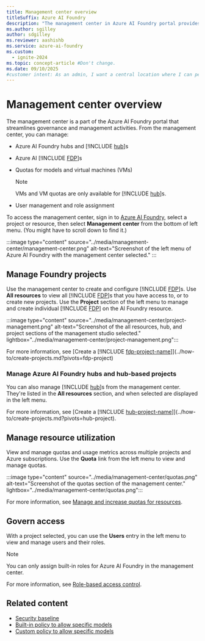 ```yaml
---
title: Management center overview
titleSuffix: Azure AI Foundry
description: "The management center in Azure AI Foundry portal provides a centralized hub for governance and management activities."
ms.author: sgilley
author: sdgilley
ms.reviewer: aashishb
ms.service: azure-ai-foundry
ms.custom:
  - ignite-2024
ms.topic: concept-article #Don't change.
ms.date: 09/10/2025
#customer intent: As an admin, I want a central location where I can perform governance and management activities.
---
```


# Management center overview

The management center is a part of the Azure AI Foundry portal that streamlines governance and management activities. From the management center, you can manage:

- Azure AI Foundry hubs and [!INCLUDE [hub](../includes/hub-project-name.md)]s
- Azure AI [!INCLUDE [FDP](../includes/fdp-project-name.md)]s
- Quotas for models and virtual machines (VMs)

    > [!NOTE]
    > VMs and VM quotas are only available for [!INCLUDE [hub](../includes/hub-project-name.md)]s.

- User management and role assignment

To access the management center, sign in to [Azure AI Foundry](https://ai.azure.com/?cid=learnDocs), select a project or resource, then select **Management center** from the bottom of left menu. (You might have to scroll down to find it.)

:::image type="content" source="../media/management-center/management-center.png" alt-text="Screenshot of the left menu of Azure AI Foundry with the management center selected." :::

## Manage Foundry projects

Use the management center to create and configure [!INCLUDE [FDP](../includes/fdp-project-name.md)]s. Use __All resources__ to view all [!INCLUDE [FDP](../includes/fdp-project-name.md)]s that you have access to, or to create new projects. Use the __Project__ section of the left menu to manage and create individual [!INCLUDE [FDP](../includes/fdp-project-name.md)] on the AI Foundry resource.

:::image type="content" source="../media/management-center/project-management.png" alt-text="Screenshot of the all resources, hub, and project sections of the management studio selected." lightbox="../media/management-center/project-management.png":::

For more information, see [Create a [!INCLUDE [fdp-project-name](../includes/fdp-project-name.md)]](../how-to/create-projects.md?pivots=fdp-project)


### Manage Azure AI Foundry hubs and hub-based projects

You can also manage [!INCLUDE [hub](../includes/hub-project-name.md)]s from the management center. They're listed in the __All resources__ section, and when selected are displayed in the left menu.

For more information, see [Create a [!INCLUDE [hub-project-name](../includes/hub-project-name.md)]](../how-to/create-projects.md?pivots=hub-project).

## Manage resource utilization

View and manage quotas and usage metrics across multiple projects and Azure subscriptions. Use the __Quota__ link from the left menu to view and manage quotas.

:::image type="content" source="../media/management-center/quotas.png" alt-text="Screenshot of the quotas section of the management center." lightbox="../media/management-center/quotas.png":::

For more information, see [Manage and increase quotas for resources](../how-to/quota.md).

## Govern access

With a project selected, you can use the __Users__ entry in the left menu to view and manage users and their roles.

> [!NOTE]
> You can only assign built-in roles for Azure AI Foundry in the management center.

For more information, see [Role-based access control](rbac-azure-ai-foundry.md#assigning-roles-in-azure-ai-foundry-portal).

## Related content

- [Security baseline](/security/benchmark/azure/baselines/azure-ai-studio-security-baseline)
- [Built-in policy to allow specific models](../how-to/built-in-policy-model-deployment.md)
- [Custom policy to allow specific models](../model-inference/how-to/configure-deployment-policies.md)
